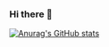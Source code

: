 ### Hi there 👋

[![Anurag's GitHub stats](https://github-readme-stats.vercel.app/api?username=n-greensweig)](https://github.com/anuraghazra/github-readme-stats)

<!--
**n-greensweig/n-greensweig** is a ✨ _special_ ✨ repository because its `README.md` (this file) appears on your GitHub profile.

Here are some ideas to get you started:

- 🔭 I’m currently working on ...
- 🌱 I’m currently learning ...
- 👯 I’m looking to collaborate on ...
- 🤔 I’m looking for help with ...
- 💬 Ask me about ...
- 📫 How to reach me: ...
- 😄 Pronouns: ...
- ⚡ Fun fact: ...
-->
